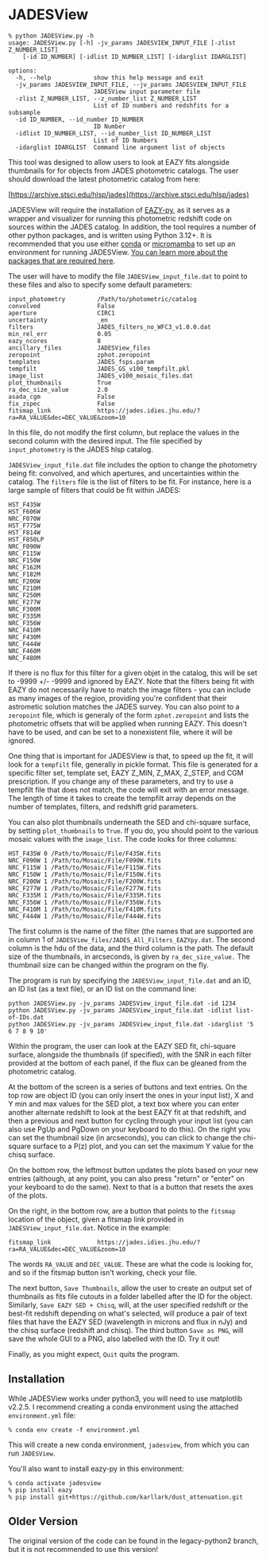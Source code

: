 # JADESView

```
% python JADESView.py -h
usage: JADESView.py [-h] -jv_params JADESVIEW_INPUT_FILE [-zlist Z_NUMBER_LIST] 
	[-id ID_NUMBER] [-idlist ID_NUMBER_LIST] [-idarglist IDARGLIST]

options:
  -h, --help            show this help message and exit
  -jv_params JADESVIEW_INPUT_FILE, --jv_params JADESVIEW_INPUT_FILE
                        JADESView input parameter file
  -zlist Z_NUMBER_LIST, --z_number_list Z_NUMBER_LIST
                        List of ID numbers and redshfits for a subsample
  -id ID_NUMBER, --id_number ID_NUMBER
                        ID Number
  -idlist ID_NUMBER_LIST, --id_number_list ID_NUMBER_LIST
                        List of ID Numbers
  -idarglist IDARGLIST  Command line argument list of objects
```


This tool was designed to allow users to look at EAZY fits alongside
thumbnails for for objects from JADES photometric catalogs. The user should download
the latest photometric catalog from here:

[https://archive.stsci.edu/hlsp/jades](https://archive.stsci.edu/hlsp/jades)

JADESView will require the installation of [EAZY-py](https://github.com/gbrammer/eazy-py), 
as it serves as a wrapper and visualizer for running this photometric redshift code on
sources within the JADES catalog. In addition, the tool requires a number of other
python packages, and is written using Python 3.12+. It is recommended that you use
either [conda](https://www.anaconda.com/) or 
[micromamba](https://mamba.readthedocs.io/en/latest/installation/micromamba-installation.html) 
to set up an environment for running JADESView. [You can learn more about the
packages that are required here](https://github.com/kevinhainline/JADESView#installation). 

The user will have to modify the file `JADESView_input_file.dat` to point to these files
and also to specify some default parameters:

```
input_photometry         /Path/to/photometric/catalog
convolved                False
aperture                 CIRC1
uncertainty              _en
filters                  JADES_filters_no_WFC3_v1.0.0.dat
min_rel_err              0.05
eazy_ncores              8
ancillary_files          JADESView_files
zeropoint                zphot.zeropoint
templates                JADES_fsps.param
tempfilt                 JADES_GS_v100_tempfilt.pkl 
image_list               JADES_v100_mosaic_files.dat
plot_thumbnails          True
ra_dec_size_value        2.0
asada_cgm                False
fix_zspec                False
fitsmap_link             https://jades.idies.jhu.edu/?ra=RA_VALUE&dec=DEC_VALUE&zoom=10
```

In this file, do not modify the first column, but replace the values in the second column
with the desired input. The file specified by `input_photometry` is the JADES hlsp
catalog. 

`JADESView_input_file.dat` file includes the option to change the photometry being fit: convolved, and
which apertures, and uncertainties within the catalog. The `filters` file is the list
of filters to be fit. For instance, here is a large sample of filters that could be
fit within JADES:

```
HST_F435W
HST_F606W
NRC_F070W
HST_F775W
HST_F814W
HST_F850LP
NRC_F090W
NRC_F115W
NRC_F150W
NRC_F162M
NRC_F182M
NRC_F200W
NRC_F210M
NRC_F250M
NRC_F277W
NRC_F300M
NRC_F335M
NRC_F356W
NRC_F410M
NRC_F430M
NRC_F444W
NRC_F460M
NRC_F480M
```

If there is no flux for this filter for a given objet in the catalog, this will be set
to -9999 +/- -9999 and ignored by EAZY. Note that the filters being fit with EAZY do not
necessarily have to match the image filters - you can include as many images of the 
region, providing you're confident that their astrometic solution matches the JADES
survey. You can also point to a `zeropoint` file, which is generaly of the form `zphot.zeropoint`
and lists the photometric offsets that will be applied when running EAZY. This doesn't
have to be used, and can be set to a nonexistent file, where it will be ignored.

One thing that is important for JADESView is that, to speed up the fit, it 
will look for a `tempfilt` file, generally in pickle format. This file is generated for a
specific filter set, template set, EAZY Z_MIN, Z_MAX, Z_STEP, and CGM prescription. If
you change any of these parameters, and try to use a tempfilt file that does not match,
the code will exit with an error message. The length of time it takes to create the
tempfilt array depends on the number of templates, filters, and redshift grid parameters.

You can also plot thumbnails underneath the SED and chi-square surface, by
setting `plot_thumbnails` to `True`. If you do, you should point to the various 
mosaic values with the `image_list`. The code looks for three columns:

```
HST_F435W 0 /Path/to/Mosaic/File/F435W.fits
NRC_F090W 1 /Path/to/Mosaic/File/F090W.fits
NRC_F115W 1 /Path/to/Mosaic/File/F115W.fits
NRC_F150W 1 /Path/to/Mosaic/File/F150W.fits
NRC_F200W 1 /Path/to/Mosaic/File/F200W.fits
NRC_F277W 1 /Path/to/Mosaic/File/F277W.fits
NRC_F335M 1 /Path/to/Mosaic/File/F335M.fits
NRC_F356W 1 /Path/to/Mosaic/File/F356W.fits
NRC_F410M 1 /Path/to/Mosaic/File/F410M.fits
NRC_F444W 1 /Path/to/Mosaic/File/F444W.fits
```
The first column is the name of the filter (the names that are supported are in column 1
of `JADESView_files/JADES_All_Filters_EAZYpy.dat`. The second column is the hdu of the
data, and the third column is the path. The default size of the thumbnails, in arcseconds,
is given by `ra_dec_size_value.` The thumbnail size can be changed within the program on 
the fly. 

The program is run by specifying the `JADESView_input_file.dat` and an ID, an ID list
 (as a text file), or an ID list on the command line:

```
python JADESView.py -jv_params JADESView_input_file.dat -id 1234
python JADESView.py -jv_params JADESView_input_file.dat -idlist list-of-IDs.dat
python JADESView.py -jv_params JADESView_input_file.dat -idarglist '5 6 7 8 9 10' 
```

Within the program, the user can look at the EAZY SED fit, chi-square surface,
alongside the thumbnails (if specified), with the SNR in each filter provided at the 
bottom of each panel, if the flux can be gleaned from the photometric catalog. 

At the bottom of the screen is a series of buttons and text entries. On the top row 
are object ID (you can only insert the ones in your input list), X and Y min and max
values for the SED plot, a text box where you can enter another alternate redshift to
look at the best EAZY fit at that redshift, and then a previous and next button for 
cycling through your input list (you can also use PgUp and PgDown on your keyboard
to do this). On the right you can set the thumbnail size (in arcseconds),
you can click to change the chi-square surface to a P(z) plot, and you can set the
maximum Y value for the chisq surface.

On the bottom row, the leftmost button updates the plots based on your new entries (although,
at any point, you can also press "return" or "enter" on your keyboard to do the same). Next
to that is a button that resets the axes of the plots.

On the right, in the bottom row, are a button that points to the `fitsmap` location of
the object, given a fitsmap link provided in `JADESView_input_file.dat`. Notice in the
example:

```
fitsmap_link             https://jades.idies.jhu.edu/?ra=RA_VALUE&dec=DEC_VALUE&zoom=10
```

The words `RA_VALUE` and `DEC_VALUE`. These are what the code is looking for, and so
if the fitsmap button isn't working, check your file. 

The next button, `Save Thumbnails`, allow the user to create an output set of thumbnails as fits file 
cutouts in a folder labelled after the ID for the object. Similarly, `Save EAZY SED + Chisq`, 
will, at the user specified redshift or the best-fit redshift depending on what's selected,
will produce a pair of text files that have the EAZY SED (wavelength in microns and flux
in nJy) and the chisq surface (redshift and chisq). The third button `Save as PNG`, will
save the whole GUI to a PNG, also labelled with the ID. Try it out! 

Finally, as you might expect, `Quit` quits the program. 

## Installation

While JADESView works under python3, you will need to use matplotlib v2.2.5. I recommend creating
a conda environment using the attached `environment.yml` file:

```
% conda env create -f environment.yml
```

This will create a new conda environment, `jadesview`, from which you can run `JADESView`.

You'll also want to install eazy-py in this environment:
```
% conda activate jadesview
% pip install eazy
% pip install git+https://github.com/karllark/dust_attenuation.git
```

## Older Version

The original version of the code can be found in the legacy-python2 branch, but it is not
recommended to use this version! 


